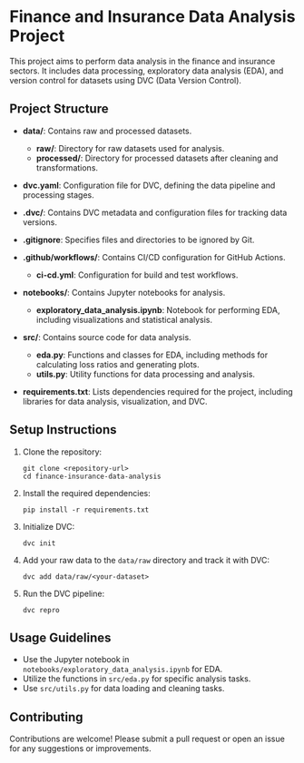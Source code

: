 # Finance and Insurance Data Analysis Project

This project aims to perform data analysis in the finance and insurance sectors. It includes data processing, exploratory data analysis (EDA), and version control for datasets using DVC (Data Version Control).

## Project Structure

- **data/**: Contains raw and processed datasets.
  - **raw/**: Directory for raw datasets used for analysis.
  - **processed/**: Directory for processed datasets after cleaning and transformations.
  
- **dvc.yaml**: Configuration file for DVC, defining the data pipeline and processing stages.

- **.dvc/**: Contains DVC metadata and configuration files for tracking data versions.

- **.gitignore**: Specifies files and directories to be ignored by Git.

- **.github/workflows/**: Contains CI/CD configuration for GitHub Actions.
  - **ci-cd.yml**: Configuration for build and test workflows.

- **notebooks/**: Contains Jupyter notebooks for analysis.
  - **exploratory_data_analysis.ipynb**: Notebook for performing EDA, including visualizations and statistical analysis.

- **src/**: Contains source code for data analysis.
  - **eda.py**: Functions and classes for EDA, including methods for calculating loss ratios and generating plots.
  - **utils.py**: Utility functions for data processing and analysis.

- **requirements.txt**: Lists dependencies required for the project, including libraries for data analysis, visualization, and DVC.

## Setup Instructions

1. Clone the repository:
   ```
   git clone <repository-url>
   cd finance-insurance-data-analysis
   ```

2. Install the required dependencies:
   ```
   pip install -r requirements.txt
   ```

3. Initialize DVC:
   ```
   dvc init
   ```

4. Add your raw data to the `data/raw` directory and track it with DVC:
   ```
   dvc add data/raw/<your-dataset>
   ```

5. Run the DVC pipeline:
   ```
   dvc repro
   ```

## Usage Guidelines

- Use the Jupyter notebook in `notebooks/exploratory_data_analysis.ipynb` for EDA.
- Utilize the functions in `src/eda.py` for specific analysis tasks.
- Use `src/utils.py` for data loading and cleaning tasks.

## Contributing

Contributions are welcome! Please submit a pull request or open an issue for any suggestions or improvements.